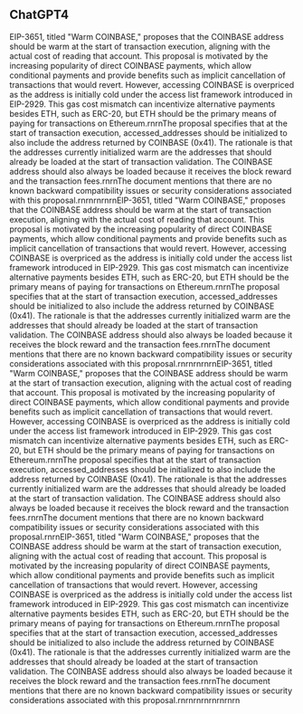 ## ChatGPT4

EIP-3651, titled "Warm COINBASE," proposes that the COINBASE address should be warm at the start of transaction execution, aligning with the actual cost of reading that account. This proposal is motivated by the increasing popularity of direct COINBASE payments, which allow conditional payments and provide benefits such as implicit cancellation of transactions that would revert. However, accessing COINBASE is overpriced as the address is initially cold under the access list framework introduced in EIP-2929. This gas cost mismatch can incentivize alternative payments besides ETH, such as ERC-20, but ETH should be the primary means of paying for transactions on Ethereum.rnrnThe proposal specifies that at the start of transaction execution, accessed_addresses should be initialized to also include the address returned by COINBASE (0x41). The rationale is that the addresses currently initialized warm are the addresses that should already be loaded at the start of transaction validation. The COINBASE address should also always be loaded because it receives the block reward and the transaction fees.rnrnThe document mentions that there are no known backward compatibility issues or security considerations associated with this proposal.rnrnrnrnrnEIP-3651, titled "Warm COINBASE," proposes that the COINBASE address should be warm at the start of transaction execution, aligning with the actual cost of reading that account. This proposal is motivated by the increasing popularity of direct COINBASE payments, which allow conditional payments and provide benefits such as implicit cancellation of transactions that would revert. However, accessing COINBASE is overpriced as the address is initially cold under the access list framework introduced in EIP-2929. This gas cost mismatch can incentivize alternative payments besides ETH, such as ERC-20, but ETH should be the primary means of paying for transactions on Ethereum.rnrnThe proposal specifies that at the start of transaction execution, accessed_addresses should be initialized to also include the address returned by COINBASE (0x41). The rationale is that the addresses currently initialized warm are the addresses that should already be loaded at the start of transaction validation. The COINBASE address should also always be loaded because it receives the block reward and the transaction fees.rnrnThe document mentions that there are no known backward compatibility issues or security considerations associated with this proposal.rnrnrnrnrnEIP-3651, titled "Warm COINBASE," proposes that the COINBASE address should be warm at the start of transaction execution, aligning with the actual cost of reading that account. This proposal is motivated by the increasing popularity of direct COINBASE payments, which allow conditional payments and provide benefits such as implicit cancellation of transactions that would revert. However, accessing COINBASE is overpriced as the address is initially cold under the access list framework introduced in EIP-2929. This gas cost mismatch can incentivize alternative payments besides ETH, such as ERC-20, but ETH should be the primary means of paying for transactions on Ethereum.rnrnThe proposal specifies that at the start of transaction execution, accessed_addresses should be initialized to also include the address returned by COINBASE (0x41). The rationale is that the addresses currently initialized warm are the addresses that should already be loaded at the start of transaction validation. The COINBASE address should also always be loaded because it receives the block reward and the transaction fees.rnrnThe document mentions that there are no known backward compatibility issues or security considerations associated with this proposal.rnrnEIP-3651, titled "Warm COINBASE," proposes that the COINBASE address should be warm at the start of transaction execution, aligning with the actual cost of reading that account. This proposal is motivated by the increasing popularity of direct COINBASE payments, which allow conditional payments and provide benefits such as implicit cancellation of transactions that would revert. However, accessing COINBASE is overpriced as the address is initially cold under the access list framework introduced in EIP-2929. This gas cost mismatch can incentivize alternative payments besides ETH, such as ERC-20, but ETH should be the primary means of paying for transactions on Ethereum.rnrnThe proposal specifies that at the start of transaction execution, accessed_addresses should be initialized to also include the address returned by COINBASE (0x41). The rationale is that the addresses currently initialized warm are the addresses that should already be loaded at the start of transaction validation. The COINBASE address should also always be loaded because it receives the block reward and the transaction fees.rnrnThe document mentions that there are no known backward compatibility issues or security considerations associated with this proposal.rnrnrnrnrnrnrnrn
